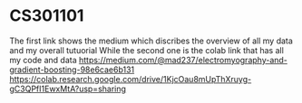 # CS301101
The first link shows the medium which discribes the overview of all my data and my overall tutuorial
While the second one is the colab link that has all my code and data
https://medium.com/@mad237/electromyography-and-gradient-boosting-98e6cae6b131
https://colab.research.google.com/drive/1KjcOau8mUpThXruyg-gC3QPfI1EwxMtA?usp=sharing

